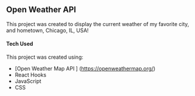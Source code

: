 ## Open Weather API 



This project was created to display the current weather of my favorite city, and hometown, Chicago, IL, USA!

#### Tech Used

This project was created using: </br>
 * [Open Weather Map API ]  (https://openweathermap.org/)
 * React Hooks
 * JavaScript
 * CSS

